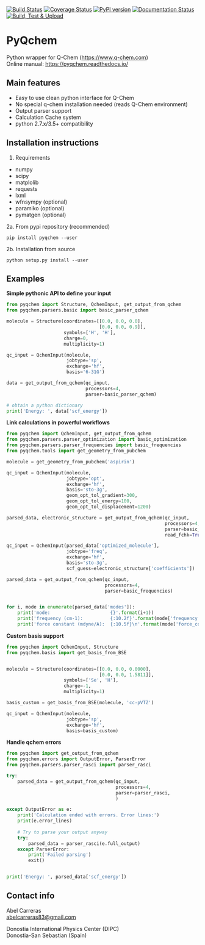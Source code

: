 [![Build Status](https://travis-ci.com/abelcarreras/PyQchem.svg?branch=master)](https://app.travis-ci.com/github/abelcarreras/PyQchem)
[![Coverage Status](https://coveralls.io/repos/github/abelcarreras/PyQchem/badge.svg?branch=master)](https://coveralls.io/github/abelcarreras/PyQchem?branch=master)
[![PyPI version](https://badge.fury.io/py/pyqchem.svg)](https://badge.fury.io/py/pyqchem)
[![Documentation Status](https://readthedocs.org/projects/pyqchem/badge/?version=master)](https://pyqchem.readthedocs.io/en/master/?badge=master)
[![Build, Test & Upload](https://github.com/abelcarreras/PyQchem/actions/workflows/test-publish.yaml/badge.svg)](https://github.com/abelcarreras/PyQchem/actions/workflows/test-publish.yaml)

PyQchem
=======
Python wrapper for Q-Chem (https://www.q-chem.com)  
Online manual: https://pyqchem.readthedocs.io/

Main features
-------------
- Easy to use clean python interface for Q-Chem
- No special q-chem installation needed (reads Q-Chem environment)
- Output parser support
- Calculation Cache system
- python 2.7.x/3.5+ compatibility

Installation instructions
-------------------------
1. Requirements

- numpy
- scipy
- matplolib
- requests
- lxml
- wfnsympy (optional)
- paramiko (optional)
- pymatgen (optional)

2a. From pypi repository (recommended)
```shell
pip install pyqchem --user
```

2b. Installation from source

```shell
python setup.py install --user
```

Examples 
--------
**Simple pythonic API to define your input**

```python
from pyqchem import Structure, QchemInput, get_output_from_qchem
from pyqchem.parsers.basic import basic_parser_qchem

molecule = Structure(coordinates=[[0.0, 0.0, 0.0],
                                  [0.0, 0.0, 0.9]],
                     symbols=['H', 'H'],
                     charge=0,
                     multiplicity=1)

qc_input = QchemInput(molecule,
                      jobtype='sp',
                      exchange='hf',
                      basis='6-31G')

data = get_output_from_qchem(qc_input,
                             processors=4,
                             parser=basic_parser_qchem)

# obtain a python dictionary
print('Energy: ', data['scf_energy'])
```

**Link calculations in powerful workflows**

```python
from pyqchem import QchemInput, get_output_from_qchem
from pyqchem.parsers.parser_optimization import basic_optimization
from pyqchem.parsers.parser_frequencies import basic_frequencies
from pyqchem.tools import get_geometry_from_pubchem

molecule = get_geometry_from_pubchem('aspirin')

qc_input = QchemInput(molecule,
                      jobtype='opt',
                      exchange='hf',
                      basis='sto-3g',
                      geom_opt_tol_gradient=300,
                      geom_opt_tol_energy=100,
                      geom_opt_tol_displacement=1200)

parsed_data, electronic_structure = get_output_from_qchem(qc_input,
                                                          processors=4,
                                                          parser=basic_optimization,
                                                          read_fchk=True)

qc_input = QchemInput(parsed_data['optimized_molecule'],
                      jobtype='freq',
                      exchange='hf',
                      basis='sto-3g',
                      scf_guess=electronic_structure['coefficients'])

parsed_data = get_output_from_qchem(qc_input,
                                    processors=4,
                                    parser=basic_frequencies)


for i, mode in enumerate(parsed_data['modes']):
    print('mode:                      {}'.format(i+1))
    print('frequency (cm-1):          {:10.2f}'.format(mode['frequency']))
    print('force constant (mdyne/A):  {:10.5f}\n'.format(mode['force_constant']))

```
**Custom basis support**

```python
from pyqchem import QchemInput, Structure
from pyqchem.basis import get_basis_from_BSE


molecule = Structure(coordinates=[[0.0, 0.0, 0.0000],
                                  [0.0, 0.0, 1.5811]],
                     symbols=['Se', 'H'],
                     charge=-1,
                     multiplicity=1)

basis_custom = get_basis_from_BSE(molecule, 'cc-pVTZ')

qc_input = QchemInput(molecule,
                      jobtype='sp',
                      exchange='hf',
                      basis=basis_custom)

```

**Handle qchem errors**


```python
from pyqchem import get_output_from_qchem
from pyqchem.errors import OutputError, ParserError
from pyqchem.parsers.parser_rasci import parser_rasci

try:
    parsed_data = get_output_from_qchem(qc_input,
                                        processors=4,
                                        parser=parser_rasci,
                                        )

except OutputError as e:
    print('Calculation ended with errors. Error lines:')
    print(e.error_lines)
    
    # Try to parse your output anyway
    try: 
        parsed_data = parser_rasci(e.full_output)
    except ParserError:
        print('Failed parsing')
        exit()


print('Energy: ', parsed_data['scf_energy'])
```

Contact info
------------
Abel Carreras  
abelcarreras83@gmail.com

Donostia International Physics Center (DIPC)  
Donostia-San Sebastian (Spain)